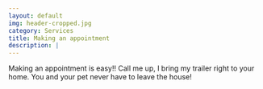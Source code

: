 ```yaml
---
layout: default
img: header-cropped.jpg
category: Services
title: Making an appointment
description: |
---
```

Making an appointment is easy!! Call me up, I bring my trailer right to your home.  You and your pet never have to leave the house!
